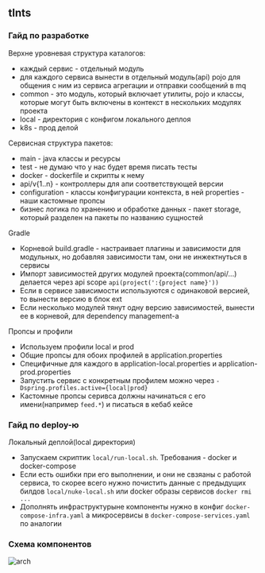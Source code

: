## tlnts

### Гайд по разработке
Верхне уровневая структура каталогов:
- каждый сервис - отдельный модуль
- для каждого сервиса вынести в отдельный модуль(api) pojo для общения с ним из сервиса агрегации и отправки сообщений в mq
- common - это модуль, который включает утилиты, pojo и классы, которые могут быть включены в контекст в нескольких модулях проекта
- local - директория с конфигом локального деплоя
- k8s - прод делой

Сервисная структура пакетов:
- main - java классы и ресурсы
- test - не думаю что у нас будет время писать тесты
- docker - dockerfile и скрипты к нему
- api/v{1..n} - контроллеры для апи соответствующей версии
- configuration - классы конфигурации контекста, в ней properties - наши кастомные пропсы
- бизнес логика по хранению и обработке данных - пакет storage, который разделен на пакеты по названию сущностей

Gradle
- Корневой build.gradle - настраивает плагины и зависимости для модульных, но добавляя зависимости там, они не инжектнуться в сервисы
- Импорт зависимостей других модулей проекта(common/api/...) делается через api scope `api(project(':{project name}'))`
- Если в сервисе зависимости используются с одинаковой версией, то вынести версию в блок ext
- Если несколько модулей тянут одну версию зависимостей, вынести ее в корневой, для dependency management-а

Пропсы и профили
- Используем профили local и prod
- Общие пропсы для обоих профилей в application.properties
- Специфичные для каждого в application-local.properties и application-prod.properties
- Запустить сервис с конкретным профилем можно через `-Dspring.profiles.active={local|prod}`
- Кастомные пропсы серивса должны начинаться с его имени(например `feed.*`) и писаться в кебаб кейсе

### Гайд по deploy-ю
Локальный деплой(local директория)
- Запускаем скриптик `local/run-local.sh`. Требования - docker и docker-compose
- Если есть ошибки при его выполнении, и они не свзяаны с работой сервиса, то скорее всего нужно почистить данные с
предыдущих билдов `local/nuke-local.sh` или docker образы сервисов `docker rmi ...`
- Дополнять инфраструктурыне компоненты нужно в конфиг `docker-compose-infra.yaml` а микросервисы в `docker-compose-services.yaml`
по аналогии

### Схема компонентов
![arch](https://i.ibb.co/PxWnR6Z/Screen-Shot-2023-05-06-at-15-33-30.png)
